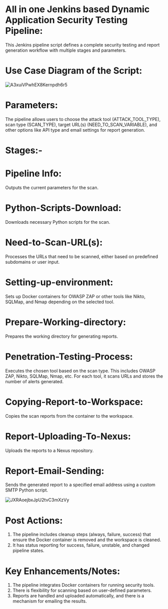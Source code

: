 # All in one Jenkins based Dynamic Application Security Testing Pipeline:
This Jenkins pipeline script defines a complete security testing and report generation workflow with multiple stages and parameters. 

# Use Case Diagram of the Script:

![A3xuiVPwhEX8Kernpdh6r5](https://github.com/user-attachments/assets/ad567fb6-a956-4178-8141-cf58114db5cf)

# Parameters:
The pipeline allows users to choose the attack tool (ATTACK_TOOL_TYPE), scan type (SCAN_TYPE), target URL(s) (NEED_TO_SCAN_VARIABLE), and other options like API type and email settings for report generation.

# Stages:-

# Pipeline Info: 
Outputs the current parameters for the scan.

# Python-Scripts-Download: 
Downloads necessary Python scripts for the scan.

# Need-to-Scan-URL(s): 
Processes the URLs that need to be scanned, either based on predefined subdomains or user input.

# Setting-up-environment: 
Sets up Docker containers for OWASP ZAP or other tools like Nikto, SQLMap, and Nmap depending on the selected tool.

# Prepare-Working-directory: 
Prepares the working directory for generating reports.

# Penetration-Testing-Process: 
Executes the chosen tool based on the scan type. This includes OWASP ZAP, Nikto, SQLMap, Nmap, etc. For each tool, it scans URLs and stores the number of alerts generated.

# Copying-Report-to-Workspace: 
Copies the scan reports from the container to the workspace.

# Report-Uploading-To-Nexus: 
Uploads the reports to a Nexus repository.

# Report-Email-Sending: 
Sends the generated report to a specified email address using a custom SMTP Python script.

![JXRAoejbxJpU2tvC3mXzVy](https://github.com/user-attachments/assets/4df0bd9c-887e-4b2c-9adf-20e41a9b65a5)

# Post Actions:
1. The pipeline includes cleanup steps (always, failure, success) that ensure the Docker container is removed and the workspace is cleaned.
2. It has status reporting for success, failure, unstable, and changed pipeline states.

# Key Enhancements/Notes:
1. The pipeline integrates Docker containers for running security tools.
2. There is flexibility for scanning based on user-defined parameters.
3. Reports are handled and uploaded automatically, and there is a mechanism for emailing the results.
